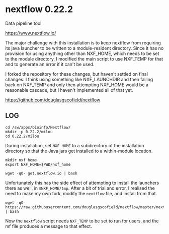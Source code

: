 nextflow 0.22.2
===============

Data pipeline tool

<https://www.nextflow.io/>

The major challenge with this installation is to keep nextflow from requiring
its java launcher to be written to a module-resident directory.  Since it has
no provision for using anything other than NXF_HOME, which needs to be set to
the module directory, I modified the main script to use NXF_TEMP for that and
to generate an error if it can't be used.

I forked the repository for these changes, but haven't settled on final
changes.  I think using something like NXF_LAUNCHDIR and then falling back on
NXF_TEMP and only then attempting NXF_HOME would be a reasonable cascade, but I
haven't implemented all of that yet.

<https://github.com/douglasgscofield/nextflow>

LOG
---

    cd /sw/apps/bioinfo/Nextflow/
    mkdir -p 0.22.2/milou
    cd 0.22.2/milou

During installation, set `NXF_HOME` to a subdirectory of the installation
directory so that the Java jars get installed to a within-module location.

    mkdir nxf_home
    export NXF_HOME=$PWD/nxf_home

    wget -qO- get.nextflow.io | bash

Unfortunately this has the side effect of attempting to install the launchers
there as well, in `$NXF_HOME/tmp`.  After a bit of trial and error, I realised
the need to make my own fork, modify the `nextflow` file,  and install from that.

    wget -qO- https://raw.githubusercontent.com/douglasgscofield/nextflow/master/nextflow | bash

Now the `nextflow` script needs `NXF_TEMP` to be set to run for users, and the
mf file produces a message to that effect.
